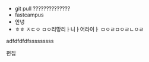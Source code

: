 + git pull 
??????????????
+ fastcampus
+ 안녕
+ ㅎㅎ
ㅈㄷㅇ
ㅁㅇ리망리ㅏ니ㅏ어라이ㅏ
ㅁㅇㄹㅁㅇㄹㄴㅇㄹ

adfdfdfdfsssssssss

편집